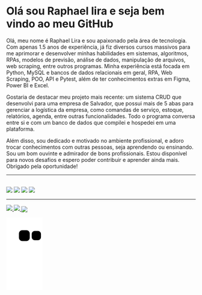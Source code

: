 <h1>Olá sou Raphael lira e seja bem vindo ao meu GitHub </h1>

Olá, meu nome é Raphael Lira e sou apaixonado pela área de tecnologia. Com apenas 1.5 anos de experiência, já fiz diversos cursos massivos para me aprimorar e desenvolver minhas habilidades em sistemas, algoritmos, RPAs, modelos de previsão, análise de dados, manipulação de arquivos, web scraping, entre outros programas. Minha experiência está focada em Python, MySQL e bancos de dados relacionais em geral, RPA, Web Scraping, POO, API e Pytest, além de ter conhecimentos extras em Figma, Power BI e Excel.

Gostaria de destacar meu projeto mais recente: um sistema CRUD que desenvolvi para uma empresa de Salvador, que possui mais de 5 abas para gerenciar a logística da empresa, como comandas de serviço, estoque, relatórios, agenda, entre outras funcionalidades. Todo o programa conversa entre si e com um banco de dados que compilei e hospedei em uma plataforma.

Além disso, sou dedicado e motivado no ambiente profissional, e adoro trocar conhecimentos com outras pessoas, seja aprendendo ou ensinando. Sou um bom ouvinte e admirador de bons profissionais. Estou disponível para novos desafios e espero poder contribuir e aprender ainda mais. Obrigado pela oportunidade!

<hr>
</div>
<div style="display: inline_block"><br>
<img src="https://img.shields.io/badge/Python-FFD43B?style=for-the-badge&logo=python&logoColor=blue">
<img src='https://img.shields.io/badge/SQLite-07405E?style=for-the-badge&logo=sqlite&logoColor=white'>
<img src='https://img.shields.io/badge/PostgreSQL-316192?style=for-the-badge&logo=postgresql&logoColor=white'>
<img src='https://img.shields.io/badge/Selenium-43B02A?style=for-the-badge&logo=Selenium&logoColor=white'>

</div>
<hr>
<a href= 'https://www.linkedin.com/in/raphaellira/'><img src='https://img.shields.io/badge/LinkedIn-0077B5?style=for-the-badge&logo=linkedin&logoColor=white'>
</a>
<a href= 'https://www.instagram.com/raphael_llira/'><img src='https://img.shields.io/badge/Instagram-E4405F?style=for-the-badge&logo=instagram&logoColor=white'>
</a>
<img align="center" src="https://i.pinimg.com/originals/74/5c/c9/745cc90fcc688569610f84bc5d2b2fd6.gif">
<div>

![Snake animation](https://github.com/rafaballerini/rafaballerini/blob/output/github-contribution-grid-snake.svg)
